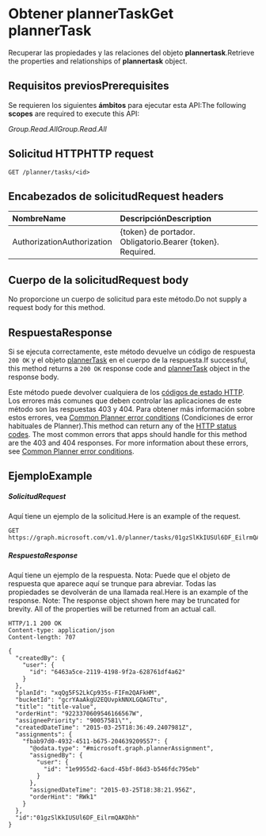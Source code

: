 # <a name="get-plannertask"></a><span data-ttu-id="a2909-101">Obtener plannerTask</span><span class="sxs-lookup"><span data-stu-id="a2909-101">Get plannerTask</span></span>

<span data-ttu-id="a2909-102">Recuperar las propiedades y las relaciones del objeto **plannertask**.</span><span class="sxs-lookup"><span data-stu-id="a2909-102">Retrieve the properties and relationships of **plannertask** object.</span></span>
## <a name="prerequisites"></a><span data-ttu-id="a2909-103">Requisitos previos</span><span class="sxs-lookup"><span data-stu-id="a2909-103">Prerequisites</span></span>
<span data-ttu-id="a2909-104">Se requieren los siguientes **ámbitos** para ejecutar esta API:</span><span class="sxs-lookup"><span data-stu-id="a2909-104">The following **scopes** are required to execute this API:</span></span> 

<span data-ttu-id="a2909-105">*Group.Read.All*</span><span class="sxs-lookup"><span data-stu-id="a2909-105">*Group.Read.All*</span></span>
## <a name="http-request"></a><span data-ttu-id="a2909-106">Solicitud HTTP</span><span class="sxs-lookup"><span data-stu-id="a2909-106">HTTP request</span></span>
<!-- { "blockType": "ignored" } -->
```http
GET /planner/tasks/<id>
```

## <a name="request-headers"></a><span data-ttu-id="a2909-107">Encabezados de solicitud</span><span class="sxs-lookup"><span data-stu-id="a2909-107">Request headers</span></span>
| <span data-ttu-id="a2909-108">Nombre</span><span class="sxs-lookup"><span data-stu-id="a2909-108">Name</span></span>      |<span data-ttu-id="a2909-109">Descripción</span><span class="sxs-lookup"><span data-stu-id="a2909-109">Description</span></span>|
|:----------|:----------|
| <span data-ttu-id="a2909-110">Authorization</span><span class="sxs-lookup"><span data-stu-id="a2909-110">Authorization</span></span>  | <span data-ttu-id="a2909-p101">{token} de portador. Obligatorio.</span><span class="sxs-lookup"><span data-stu-id="a2909-p101">Bearer {token}. Required.</span></span> |

## <a name="request-body"></a><span data-ttu-id="a2909-113">Cuerpo de la solicitud</span><span class="sxs-lookup"><span data-stu-id="a2909-113">Request body</span></span>
<span data-ttu-id="a2909-114">No proporcione un cuerpo de solicitud para este método.</span><span class="sxs-lookup"><span data-stu-id="a2909-114">Do not supply a request body for this method.</span></span>

## <a name="response"></a><span data-ttu-id="a2909-115">Respuesta</span><span class="sxs-lookup"><span data-stu-id="a2909-115">Response</span></span>

<span data-ttu-id="a2909-116">Si se ejecuta correctamente, este método devuelve un código de respuesta `200 OK` y el objeto [plannerTask](../resources/plannertask.md) en el cuerpo de la respuesta.</span><span class="sxs-lookup"><span data-stu-id="a2909-116">If successful, this method returns a `200 OK` response code and [plannerTask](../resources/plannertask.md) object in the response body.</span></span>

<span data-ttu-id="a2909-p102">Este método puede devolver cualquiera de los [códigos de estado HTTP](../../../concepts/errors.md). Los errores más comunes que deben controlar las aplicaciones de este método son las respuestas 403 y 404. Para obtener más información sobre estos errores, vea [Common Planner error conditions](../resources/planner_overview.md#common-planner-error-conditions) (Condiciones de error habituales de Planner).</span><span class="sxs-lookup"><span data-stu-id="a2909-p102">This method can return any of the [HTTP status codes](../../../concepts/errors.md). The most common errors that apps should handle for this method are the 403 and 404 responses. For more information about these errors, see [Common Planner error conditions](../resources/planner_overview.md#common-planner-error-conditions).</span></span>

## <a name="example"></a><span data-ttu-id="a2909-120">Ejemplo</span><span class="sxs-lookup"><span data-stu-id="a2909-120">Example</span></span>
##### <a name="request"></a><span data-ttu-id="a2909-121">Solicitud</span><span class="sxs-lookup"><span data-stu-id="a2909-121">Request</span></span>
<span data-ttu-id="a2909-122">Aquí tiene un ejemplo de la solicitud.</span><span class="sxs-lookup"><span data-stu-id="a2909-122">Here is an example of the request.</span></span>
<!-- {
  "blockType": "request",
  "name": "get_plannertask"
}-->
```http
GET https://graph.microsoft.com/v1.0/planner/tasks/01gzSlKkIUSUl6DF_EilrmQAKDhh
```
##### <a name="response"></a><span data-ttu-id="a2909-123">Respuesta</span><span class="sxs-lookup"><span data-stu-id="a2909-123">Response</span></span>
<span data-ttu-id="a2909-p103">Aquí tiene un ejemplo de la respuesta. Nota: Puede que el objeto de respuesta que aparece aquí se trunque para abreviar. Todas las propiedades se devolverán de una llamada real.</span><span class="sxs-lookup"><span data-stu-id="a2909-p103">Here is an example of the response. Note: The response object shown here may be truncated for brevity. All of the properties will be returned from an actual call.</span></span>
<!-- {
  "blockType": "response",
  "truncated": true,
  "@odata.type": "microsoft.graph.plannerTask"
} -->
```http
HTTP/1.1 200 OK
Content-type: application/json
Content-length: 707

{
  "createdBy": {
    "user": {
      "id": "6463a5ce-2119-4198-9f2a-628761df4a62"
    }
  },
  "planId": "xqQg5FS2LkCp935s-FIFm2QAFkHM",
  "bucketId": "gcrYAaAkgU2EQUvpkNNXLGQAGTtu",
  "title": "title-value",
  "orderHint": "9223370609546166567W",
  "assigneePriority": "90057581\"",
  "createdDateTime": "2015-03-25T18:36:49.2407981Z",
  "assignments": {
    "fbab97d0-4932-4511-b675-204639209557": {
      "@odata.type": "#microsoft.graph.plannerAssignment",
      "assignedBy": {
        "user": {
          "id": "1e9955d2-6acd-45bf-86d3-b546fdc795eb"
        }
      },
      "assignedDateTime": "2015-03-25T18:38:21.956Z",
      "orderHint": "RWk1"
    }
  },
  "id":"01gzSlKkIUSUl6DF_EilrmQAKDhh"
}
```

<!-- uuid: 8fcb5dbc-d5aa-4681-8e31-b001d5168d79
2015-10-25 14:57:30 UTC -->
<!-- {
  "type": "#page.annotation",
  "description": "Get plannerTask",
  "keywords": "",
  "section": "documentation",
  "tocPath": ""
}-->